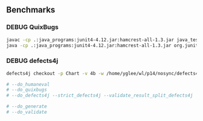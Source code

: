 ## Benchmarks

### DEBUG QuixBugs
```bash
javac -cp .:java_programs:junit4-4.12.jar:hamcrest-all-1.3.jar java_testcases/junit/GCD_TEST.java
java -cp .:java_programs:junit4-4.12.jar:hamcrest-all-1.3.jar org.junit.runner.JUnitCore java_testcases.junit.GCD_TEST
```

### DEBUG defects4j
```bash
defects4j checkout -p Chart -v 4b -w /home/yglee/wl/p14/nosync/defects4j_tmp853/tmp
```

```bash
# --do_humaneval
# --do_quixbugs
# --do_defects4j --strict_defects4j --validate_result_split_defects4j

# --do_generate
# --do_validate
```
